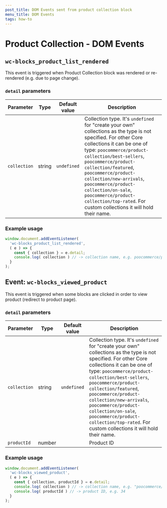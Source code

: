 ```yaml
---
post_title: DOM Events sent from product collection block
menu_title: DOM Events
tags: how-to
---
```


# Product Collection - DOM Events

## `wc-blocks_product_list_rendered`

This event is triggered when Product Collection block was rendered or re-rendered (e.g. due to page change).

### `detail` parameters

| Parameter          | Type    | Default value | Description                                                                                                                                                                                                                                                                                                                                                                                   |
| ------------------ | ------- | ------------- | --------------------------------------------------------------------------------------------------------------------------------------------------------------------------------------------------------------------------------------------------------------------------------------------------------------------------------------------------------------------------------------------- |
| `collection` | string | `undefined`       | Collection type. It's `undefined` for "create your own" collections as the type is not specified. For other Core collections it can be one of type: `poocommerce/product-collection/best-sellers`, `poocommerce/product-collection/featured`, `poocommerce/product-collection/new-arrivals`, `poocommerce/product-collection/on-sale`, `poocommerce/product-collection/top-rated`. For custom collections it will hold their name. |

### Example usage

```javascript
window.document.addEventListener(
  'wc-blocks_product_list_rendered',
  ( e ) => {
    const { collection } = e.detail;
    console.log( collection ) // -> collection name, e.g. poocommerce/product-collection/on-sale
  }
);
```

## Event: `wc-blocks_viewed_product`

This event is triggered when some blocks are clicked in order to view product (redirect to product page).

### `detail` parameters

| Parameter          | Type    | Default value | Description                                                                                                                                                                                                                                                                                                                                                                                   |
| ------------------ | ------- | ------------- | --------------------------------------------------------------------------------------------------------------------------------------------------------------------------------------------------------------------------------------------------------------------------------------------------------------------------------------------------------------------------------------------- |
| `collection` | string | `undefined`       | Collection type. It's `undefined` for "create your own" collections as the type is not specified. For other Core collections it can be one of type: `poocommerce/product-collection/best-sellers`, `poocommerce/product-collection/featured`, `poocommerce/product-collection/new-arrivals`, `poocommerce/product-collection/on-sale`, `poocommerce/product-collection/top-rated`. For custom collections it will hold their name. |
| `productId` | number |        | Product ID |

### Example usage

```javascript
window.document.addEventListener(
  'wc-blocks_viewed_product',
  ( e ) => {
    const { collection, productId } = e.detail;
    console.log( collection ) // -> collection name, e.g. "poocommerce/product-collection/featured" or undefined for default one
    console.log( productId ) // -> product ID, e.g. 34
  }
);
```
